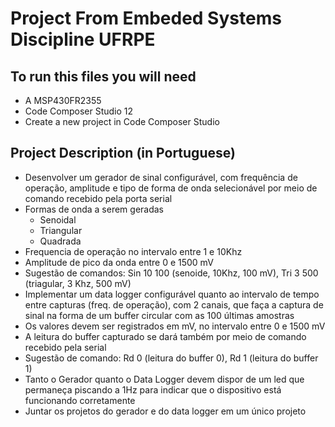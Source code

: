 # Project From Embeded Systems Discipline UFRPE

## To run this files you will need

* A MSP430FR2355
* Code Composer Studio 12
* Create a new project in Code Composer Studio

## Project Description (in Portuguese)

* Desenvolver um gerador de sinal configurável, com frequência de operação, amplitude e tipo de forma de onda selecionável por meio de comando recebido pela porta serial
* Formas de onda a serem geradas
  * Senoidal
  * Triangular
  * Quadrada
* Frequencia de operação no intervalo entre 1 e 10Khz
* Amplitude de pico da onda entre 0 e 1500 mV
* Sugestão de comandos: Sin 10 100 (senoide, 10Khz, 100 mV), Tri 3 500 (triagular, 3 Khz, 500 mV)
* Implementar um data logger configurável quanto ao intervalo de tempo entre capturas (freq. de operação), com 2 canais, que faça a captura de sinal na forma de um buffer circular com as 100 últimas amostras
* Os valores devem ser registrados em mV, no intervalo entre 0 e 1500 mV
* A leitura do buffer capturado se dará também por meio de comando recebido pela serial
* Sugestão de comando: Rd 0 (leitura do buffer 0), Rd 1 (leitura do buffer 1)
* Tanto o Gerador quanto o Data Logger devem dispor de um led que permaneça piscando a 1Hz para indicar que o dispositivo está funcionando corretamente
* Juntar os projetos do gerador e do data logger em um único projeto